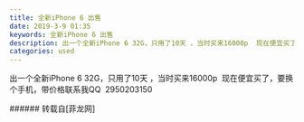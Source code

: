 ```yaml
---
title: 全新iPhone 6 出售
date: 2019-3-9 01:35
keywords: 全新iPhone 6 出售
description: 出一个全新iPhone 6 32G，只用了10天 ，当时买来16000p  现在便宜买了，要换个手机，带价格联系我QQ  2950203150
categories: used
---
```

<td class="t_f" id="postmessage_3185654">

出一个全新iPhone 6 32G，只用了10天 ，当时买来16000p  现在便宜买了，要换个手机，带价格联系我QQ  2950203150<br/>
</td>
###### 转载自[菲龙网]